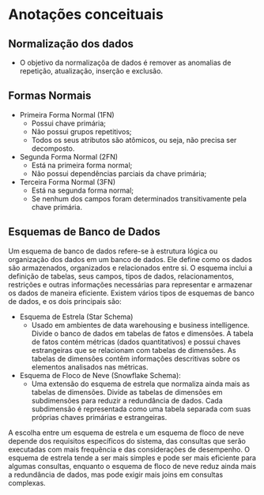 # Anotações conceituais

## Normalização dos dados

- O objetivo da normalizaçõa  de dados é remover as anomalias de repetição, atualização, inserção e exclusão.

## Formas Normais

- Primeira Forma Normal (1FN)
    - Possui chave primária;
    - Não possui grupos repetitivos;
    - Todos os seus atributos são atômicos, ou seja, não precisa ser decomposto.
- Segunda Forma Normal (2FN)
    - Está na primeira forma normal;
    - Não possui dependências parciais da chave primária;
- Terceira Forma Normal (3FN)
    - Está na segunda forma normal;
    - Se nenhum dos campos foram determinados transitivamente pela chave primária.

## Esquemas de Banco de Dados

Um esquema de banco de dados refere-se à estrutura lógica ou organização dos dados em um banco de dados. Ele define como os dados são armazenados, organizados e relacionados entre si. O esquema inclui a definição de tabelas, seus campos, tipos de dados, relacionamentos, restrições e outras informações necessárias para representar e armazenar os dados de maneira eficiente. Existem vários tipos de esquemas de banco de dados, e os dois principais são:

- Esquema de Estrela (Star Schema)
    - Usado em ambientes de data warehousing e business intelligence. Divide o banco de dados em tabelas de fatos e dimensões. A tabela de fatos contém métricas (dados quantitativos) e possui chaves estrangeiras que se relacionam com tabelas de dimensões. As tabelas de dimensões contêm informações descritivas sobre os elementos analisados nas métricas.
- Esquema de Floco de Neve (Snowflake Schema):
    - Uma extensão do esquema de estrela que normaliza ainda mais as tabelas de dimensões. Divide as tabelas de dimensões em subdimensões para reduzir a redundância de dados. Cada subdimensão é representada como uma tabela separada com suas próprias chaves primárias e estrangeiras.

A escolha entre um esquema de estrela e um esquema de floco de neve depende dos requisitos específicos do sistema, das consultas que serão executadas com mais frequência e das considerações de desempenho. O esquema de estrela tende a ser mais simples e pode ser mais eficiente para algumas consultas, enquanto o esquema de floco de neve reduz ainda mais a redundância de dados, mas pode exigir mais joins em consultas complexas.